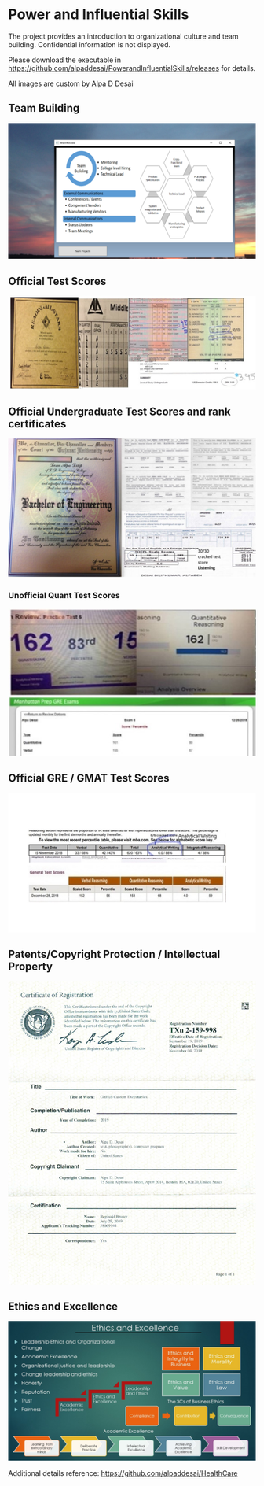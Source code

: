 # Power and Influential Skills

The project provides an introduction to organizational culture and team building. 
Confidential information is not displayed.

Please download the executable in https://github.com/alpaddesai/PowerandInfluentialSkills/releases for details. 

All images are custom by Alpa D Desai 

## Team Building
![image](TeamBuilding.png)

## Official Test Scores 
![image](Grades_marks_image.jpg)

## Official Undergraduate Test Scores and rank certificates
![image](Bachelor's.jpg)

### Unofficial Quant Test Scores
![image](QuantTestScore.jpg)

## Official GRE / GMAT Test Scores
![image](GREGMAT.jpg)

## Patents/Copyright Protection / Intellectual Property
![image](USCopyrightCertificateofRegistration.png)

## Ethics and Excellence
![image](Ethics.jpg)

Additional details reference: https://github.com/alpaddesai/HealthCare

